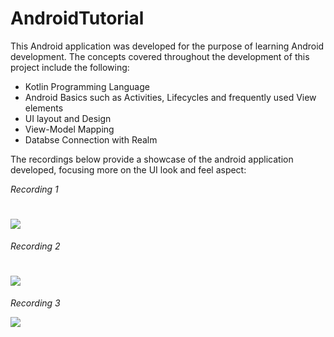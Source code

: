 # AndroidTutorial

This Android application was developed for the purpose of learning Android development.
The concepts covered throughout the development of this project include the following:

* Kotlin Programming Language
* Android Basics such as Activities, Lifecycles and frequently used View elements
* UI layout and Design
* View-Model Mapping
* Databse Connection with Realm

The recordings below provide a showcase of the android application developed, focusing more on the UI look and feel aspect:

*Recording 1*

![](https://media.giphy.com/media/S60JnTBOm187pb4RcT/giphy.gif) 
===
*Recording 2*

![](https://media.giphy.com/media/U8MqffLSn2d3DZG3KP/giphy.gif)
===
*Recording 3*

![](https://media.giphy.com/media/KB6pVQJfLZaTxtthop/giphy.gif)
